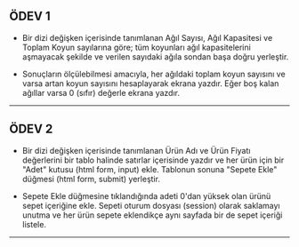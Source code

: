 ## ÖDEV 1

- Bir dizi değişken içerisinde tanımlanan Ağıl Sayısı, Ağıl Kapasitesi ve Toplam Koyun sayılarına göre; tüm koyunları ağıl kapasitelerini aşmayacak şekilde ve verilen sayıdaki ağıla sondan başa doğru yerleştir.

- Sonuçların ölçülebilmesi amacıyla, her ağıldaki toplam koyun sayısını ve varsa artan koyun sayısını hesaplayarak ekrana yazdır. Eğer boş kalan ağıllar varsa 0 (sıfır) değerle ekrana yazdır.

***

## ÖDEV 2

- Bir dizi değişken içerisinde tanımlanan Ürün Adı ve Ürün Fiyatı değerlerini bir tablo halinde satırlar içerisinde yazdır ve her ürün için bir "Adet" kutusu (html form, input) ekle. Tablonun sonuna "Sepete Ekle" düğmesi (html form, submit) yerleştir.

- Sepete Ekle düğmesine tıklandığında adeti 0'dan yüksek olan ürünü sepet içeriğine ekle. Sepeti oturum dosyası (session) olarak saklamayı unutma ve her ürün sepete eklendikçe aynı sayfada bir de sepet içeriği listele.

***


